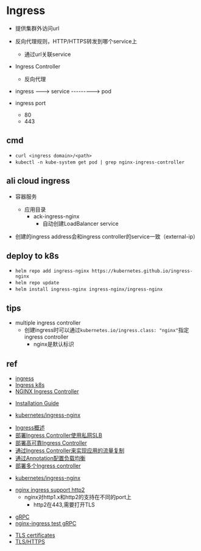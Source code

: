 
# Ingress
+ 提供集群外访问url

+ 反向代理规则，HTTP/HTTPS转发到哪个service上
    + 通过url关联service

+ Ingress Controller
    + 反向代理

+ ingress ---> service ---------> pod

+ ingress port
    + 80
    + 443

## cmd
+ `curl <ingress domain>/<path>`
+ `kubectl -n kube-system get pod | grep nginx-ingress-controller`


## ali cloud ingress

+ 容器服务
    + 应用目录
        + ack-ingress-nginx
            + 自动创建LoadBalancer service

+ 创建的ingress address会和ingress controller的service一致（external-ip）


## deploy to k8s
+ `helm repo add ingress-nginx https://kubernetes.github.io/ingress-nginx`
+ `helm repo update`
+ `helm install ingress-nginx ingress-nginx/ingress-nginx`

## tips
+ multiple ingress controller
    + 创建ingress时可以通过`kubernetes.io/ingress.class: "nginx"`指定ingress controller
        + nginx是默认标识

## ref
+ [ingress](https://feisky.gitbooks.io/kubernetes/content/concepts/ingress.html)
+ [Ingress k8s](https://kubernetes.io/zh/docs/concepts/services-networking/ingress/)
+ [NGINX Ingress Controller](https://kubernetes.github.io/ingress-nginx/user-guide/multiple-ingress/)

<!-- deploy nginx-ingress controller -->
+ [Installation Guide](https://kubernetes.github.io/ingress-nginx/deploy/)
<!-- image -->
+ [kubernetes/ingress-nginx](https://github.com/kubernetes/ingress-nginx/releases)

<!-- ali cloud -->
+ [Ingress概述](https://help.aliyun.com/document_detail/198892.html?spm=a2c4g.11186623.6.768.2f19528eZdYgs4)
+ [部署Ingress Controller使用私网SLB](https://help.aliyun.com/document_detail/151506.html)
+ [部署高可靠Ingress Controller](https://help.aliyun.com/document_detail/86750.html)
+ [通过Ingress Controller来实现应用的流量复制](https://help.aliyun.com/document_detail/199593.html?spm=a2c4g.11186623.6.779.fa406da9URQGrf)
+ [通过Annotation配置负载均衡](https://help.aliyun.com/document_detail/86531.html?spm=a2c4g.11174283.6.763.4a2f2ceecTgAiy)
+ [部署多个Ingress controller](https://help.aliyun.com/document_detail/151524.html)

<!-- nginx-ingress -->
+ [kubernetes/ingress-nginx](https://github.com/kubernetes/ingress-nginx/blob/master/docs/user-guide/nginx-configuration/annotations.md)


<!-- issue -->
+ [nginx ingress support http2](https://github.com/kubernetes/ingress-nginx/issues/3938)
    + nginx对http1.x和http2的支持在不同的port上
        + http2在443,需要打开TLS

<!-- gRPC -->
+ [gRPC](https://kubernetes.github.io/ingress-nginx/examples/grpc/#grpc)
+ [nginx-ingress test gRPC](https://github.com/kubernetes/ingress-nginx/tree/master/docs/examples/grpc)

<!-- TLS -->
+ [TLS certificates](https://github.com/kubernetes/ingress-nginx/blob/master/docs/examples/PREREQUISITES.md)
+ [TLS/HTTPS](https://kubernetes.github.io/ingress-nginx/user-guide/tls/)